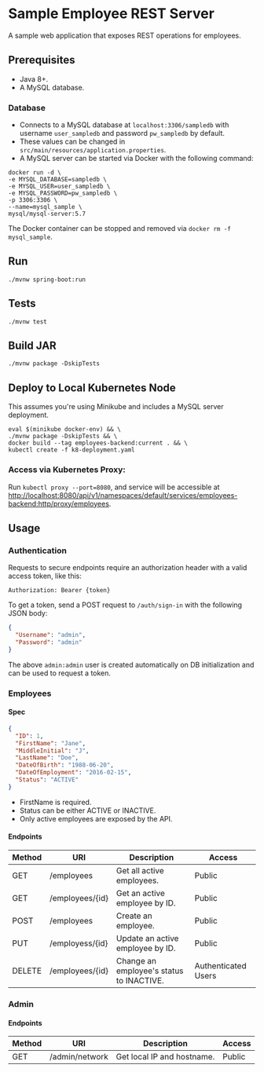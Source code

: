 # Sample Employee REST Server

A sample web application that exposes REST operations for employees.

## Prerequisites

- Java 8+.
- A MySQL database.

### Database

- Connects to a MySQL database at `localhost:3306/sampledb` with username `user_sampledb` and password `pw_sampledb` by default.
- These values can be changed in `src/main/resources/application.properties`.
- A MySQL server can be started via Docker with the following command:

```
docker run -d \
-e MYSQL_DATABASE=sampledb \
-e MYSQL_USER=user_sampledb \
-e MYSQL_PASSWORD=pw_sampledb \
-p 3306:3306 \
--name=mysql_sample \
mysql/mysql-server:5.7
```

The Docker container can be stopped and removed via `docker rm -f mysql_sample`.

## Run

`./mvnw spring-boot:run`

## Tests

`./mvnw test`

## Build JAR

`./mvnw package -DskipTests`

## Deploy to Local Kubernetes Node

This assumes you're using Minikube and includes a MySQL server deployment.

```
eval $(minikube docker-env) && \
./mvnw package -DskipTests && \
docker build --tag employees-backend:current . && \
kubectl create -f k8-deployment.yaml
```

### Access via Kubernetes Proxy:

Run `kubectl proxy --port=8080`, and service will be accessible at <http://localhost:8080/api/v1/namespaces/default/services/employees-backend:http/proxy/employees>.


## Usage

### Authentication

Requests to secure endpoints require an authorization header with a valid access token, like this:

`Authorization: Bearer {token}`

To get a token, send a POST request to `/auth/sign-in` with the following JSON body:

```json
{
  "Username": "admin",
  "Password": "admin"
}
```

The above `admin:admin` user is created automatically on DB initialization and can be used to request a token.

### Employees

#### Spec

```json
{
  "ID": 1,
  "FirstName": "Jane",
  "MiddleInitial": "J",
  "LastName": "Doe",
  "DateOfBirth": "1988-06-20",
  "DateOfEmployment": "2016-02-15",
  "Status": "ACTIVE"
}
```

- FirstName is required.
- Status can be either ACTIVE or INACTIVE.
- Only active employees are exposed by the API.

#### Endpoints

| Method | URI             | Description                              | Access              |
|--------|-----------------|------------------------------------------|---------------------|
| GET    | /employees      | Get all active employees.                | Public              |
| GET    | /employees/{id} | Get an active employee by ID.            | Public              |
| POST   | /employees      | Create an employee.                      | Public              |
| PUT    | /employess/{id} | Update an active employee by ID.         | Public              |
| DELETE | /employees/{id} | Change an employee's status to INACTIVE. | Authenticated Users |

### Admin

#### Endpoints

| Method | URI             | Description                              | Access              |
|--------|-----------------|------------------------------------------|---------------------|
| GET    | /admin/network  | Get local IP and hostname.               | Public              |